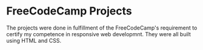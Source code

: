 # FreeCodeCamp Projects
The projects were done in fulfillment of the FreeCodeCamp's requirement to certify my competence in responsive web developmnt. They were all built using HTML and CSS.
